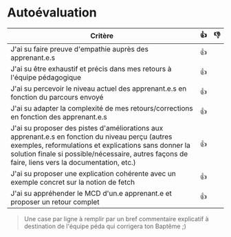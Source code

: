 # Autoévaluation

| Critère | 👍 | 👎 |
| ---------------- | ---------------- | ---------------- | 
| J'ai su faire preuve d'empathie auprès des apprenant.e.s |👍 | 
| J'ai su être exhaustif et précis dans mes retours à l'équipe pédagogique |  👍 
| J'ai su percevoir le niveau actuel des apprenant.e.s en fonction du parcours envoyé | 👍 
| J'ai su adapter la complexité de mes retours/corrections en fonction des apprenant.e.s  |  👍 
| J'ai su proposer des pistes d'améliorations aux apprenant.e.s en fonction du niveau perçu (autres exemples, reformulations et explications sans donner la solution finale si possible/nécessaire, autres façons de faire, liens vers la documentation, etc.) |  👍 
| J'ai su proposer une explication cohérente avec un exemple concret sur la notion de fetch |  👍 
| J'ai su appréhender le MCD d'un.e apprenant.e et proposer un retour complet |  👍 

> Une case par ligne à remplir par un bref commentaire explicatif à destination de l'équipe péda qui corrigera ton Baptême ;)